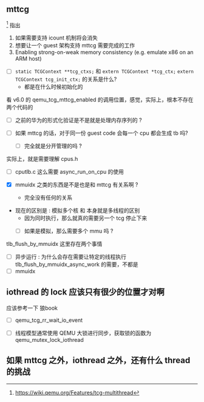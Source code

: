 ## mttcg
[^1] 指出
1. 如果需要支持 icount 机制将会消失
2. 想要让一个 guest 架构支持 mttcg 需要完成的工作
3. Enabling strong-on-weak memory consistency (e.g. emulate x86 on an ARM host)

- [ ] `static TCGContext **tcg_ctxs;` 和 `extern TCGContext *tcg_ctx;` `extern TCGContext tcg_init_ctx;` 的关系是什么?
  - 都是在什么时候初始化的

看 v6.0 的 qemu_tcg_mttcg_enabled 的调用位置，感觉，实际上，根本不存在两个代码的

- [ ] 之前的华为的形式化验证是不是就是处理内存序列的 ?

- [ ] 如果 mttcg 的话，对于同一份 guest code 会每一个 cpu 都会生成 tb 吗?
  - [ ] 完全就是分开管理的吗 ?

实际上，就是需要理解 cpus.h

- [ ] cputlb.c 这么需要 async_run_on_cpu 的使用

- [x] mmuidx 之类的东西是不是也是和 mttcg 有关系啊 ?
  - 完全没有任何的关系

- 现在的区别是 : 模拟多个核 和 本身就是多线程的区别
  - 因为同时执行，那么就真的需要另一个 tcg 停止下来
  - [ ] 如果是模拟，那么需要多个 mmu 吗 ?


tlb_flush_by_mmuidx 这里存在两个事情
- [ ] 异步运行 : 为什么会存在需要让特定的线程执行 tlb_flush_by_mmuidx_async_work 的需要，不都是
- [ ] mmuidx

## iothread 的 lock 应该只有很少的位置才对啊
应该参考一下 狼book

- [ ] qemu_tcg_rr_wait_io_event

- [ ] 线程模型通常使用 QEMU 大锁进行同步，获取锁的函数为
qemu_mutex_lock_iothread

## 如果 mttcg 之外，iothread 之外，还有什么 thread 的挑战


[^1]: https://wiki.qemu.org/Features/tcg-multithread
